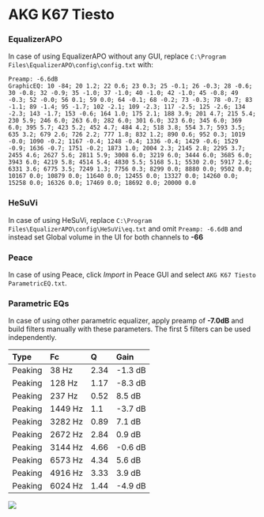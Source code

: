 # AKG K67 Tiesto

### EqualizerAPO
In case of using EqualizerAPO without any GUI, replace `C:\Program Files\EqualizerAPO\config\config.txt`
with:
```
Preamp: -6.6dB
GraphicEQ: 10 -84; 20 1.2; 22 0.6; 23 0.3; 25 -0.1; 26 -0.3; 28 -0.6; 30 -0.8; 32 -0.9; 35 -1.0; 37 -1.0; 40 -1.0; 42 -1.0; 45 -0.8; 49 -0.3; 52 -0.0; 56 0.1; 59 0.0; 64 -0.1; 68 -0.2; 73 -0.3; 78 -0.7; 83 -1.1; 89 -1.4; 95 -1.7; 102 -2.1; 109 -2.3; 117 -2.5; 125 -2.6; 134 -2.3; 143 -1.7; 153 -0.6; 164 1.0; 175 2.1; 188 3.9; 201 4.7; 215 5.4; 230 5.9; 246 6.0; 263 6.0; 282 6.0; 301 6.0; 323 6.0; 345 6.0; 369 6.0; 395 5.7; 423 5.2; 452 4.7; 484 4.2; 518 3.8; 554 3.7; 593 3.5; 635 3.2; 679 2.6; 726 2.2; 777 1.8; 832 1.2; 890 0.6; 952 0.3; 1019 -0.0; 1090 -0.2; 1167 -0.4; 1248 -0.4; 1336 -0.4; 1429 -0.6; 1529 -0.9; 1636 -0.7; 1751 -0.2; 1873 1.0; 2004 2.3; 2145 2.8; 2295 3.7; 2455 4.6; 2627 5.6; 2811 5.9; 3008 6.0; 3219 6.0; 3444 6.0; 3685 6.0; 3943 6.0; 4219 5.8; 4514 5.4; 4830 5.5; 5168 5.1; 5530 2.0; 5917 2.6; 6331 3.6; 6775 3.5; 7249 1.3; 7756 0.3; 8299 0.0; 8880 0.0; 9502 0.0; 10167 0.0; 10879 0.0; 11640 0.0; 12455 0.0; 13327 0.0; 14260 0.0; 15258 0.0; 16326 0.0; 17469 0.0; 18692 0.0; 20000 0.0
```

### HeSuVi
In case of using HeSuVi, replace `C:\Program Files\EqualizerAPO\config\HeSuVi\eq.txt` and omit `Preamp:
-6.6dB` and instead set Global volume in the UI for both channels to **-66**

### Peace
In case of using Peace, click *Import* in Peace GUI and select `AKG K67 Tiesto ParametricEQ.txt`.

### Parametric EQs
In case of using other parametric equalizer, apply preamp of **-7.0dB** and build filters manually with
these parameters. The first 5 filters can be used independently.

| Type    | Fc      |    Q | Gain    |
|:--------|:--------|:-----|:--------|
| Peaking | 38 Hz   | 2.34 | -1.3 dB |
| Peaking | 128 Hz  | 1.17 | -8.3 dB |
| Peaking | 237 Hz  | 0.52 | 8.5 dB  |
| Peaking | 1449 Hz | 1.1  | -3.7 dB |
| Peaking | 3282 Hz | 0.89 | 7.1 dB  |
| Peaking | 2672 Hz | 2.84 | 0.9 dB  |
| Peaking | 3144 Hz | 4.66 | -0.6 dB |
| Peaking | 6573 Hz | 4.34 | 5.6 dB  |
| Peaking | 4916 Hz | 3.33 | 3.9 dB  |
| Peaking | 6024 Hz | 1.44 | -4.9 dB |

![](https://raw.githubusercontent.com/jaakkopasanen/AutoEq/master/results/innerfidelity/sbaf-serious/AKG%20K67%20Tiesto/AKG%20K67%20Tiesto.png)